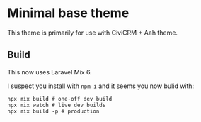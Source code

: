 # Minimal base theme

This theme is primarily for use with CiviCRM + Aah theme.

## Build

This now uses Laravel Mix 6.

I suspect you install with `npm i` and it seems you now bulid with:

    npx mix build # one-off dev build
    npx mix watch # live dev builds
    npx mix build -p # production

